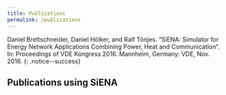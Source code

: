 ```yaml
---
title: Publications
permalink: /publications
---
```

Daniel Brettschneider, Daniel Hölker, and Ralf Tönjes. “SiENA: Simulator for Energy Network Applications Combining Power, Heat and Communication”. In: Proceedings of VDE Kongress 2016. Mannheim, Germany: VDE, Nov. 2016.
{: .notice--success}

## Publications using SiENA
